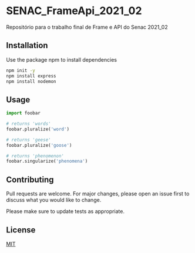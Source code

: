# SENAC_FrameApi_2021_02
Repositório para o trabalho final de Frame e API do Senac 2021_02


## Installation

Use the package npm to install dependencies

```bash
npm init -y
npm install express
npm install nodemon
```

## Usage

```python
import foobar

# returns 'words'
foobar.pluralize('word')

# returns 'geese'
foobar.pluralize('goose')

# returns 'phenomenon'
foobar.singularize('phenomena')
```

## Contributing
Pull requests are welcome. For major changes, please open an issue first to discuss what you would like to change.

Please make sure to update tests as appropriate.

## License
[MIT](https://choosealicense.com/licenses/mit/)